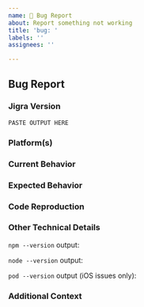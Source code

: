 ```yaml
---
name: 🚨 Bug Report
about: Report something not working
title: 'bug: '
labels: ''
assignees: ''

---
```


## Bug Report

### Jigra Version
<!--
Paste the output from the `npx jig doctor` command into the code block below. This will provide the versions of Jigra packages and related dependencies.
-->

```
PASTE OUTPUT HERE
```

### Platform(s)
<!--
List the platforms that this bug affects.
-->



### Current Behavior
<!--
Describe how the bug manifests. Be specific.
-->



### Expected Behavior
<!--
Describe what the behavior should be.
-->



### Code Reproduction
<!--
To isolate the cause of the problem, we ask you to provide a minimal sample application that demonstrates the issue.
-->



### Other Technical Details
<!--
Please provide the following information with your request and any other relevant technical details (versions of IDEs, local environment info, plugin information or links, etc).
-->

`npm --version` output:

`node --version` output:

`pod --version` output (iOS issues only):

### Additional Context
<!--
List any other information that is relevant to your issue. Stack traces, related issues, suggestions on how to fix, Stack Overflow links, forum links, etc.
-->


